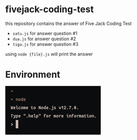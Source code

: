 # fivejack-coding-test

this repository contains the answer of Five Jack Coding Test

- `satu.js` for answer question #1
- `dua.js` for answer question #2
- `tiga.js` for answer question #3

using `node {file}.js` will print the answer



# Environment

![nodejs-version](https://raw.githubusercontent.com/masbossun/fivejack-coding-test/master/nodejs.png)

